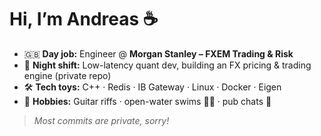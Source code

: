 
# Hi, I’m Andreas ☕

- 🇬🇧 **Day job:** Engineer @ **Morgan Stanley – FXEM Trading & Risk**
- 🌙 **Night shift:** Low-latency quant dev, building an FX pricing & trading engine (private repo)
- 🛠 **Tech toys:** C++ · Redis · IB Gateway · Linux · Docker · Eigen
- 🎸 **Hobbies:** Guitar riffs · open-water swims 🏊‍♂️ · pub chats 🍻

> _Most commits are private, sorry!_
